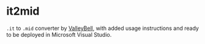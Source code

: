 # it2mid

`.it` to `.mid` converter by [ValleyBell](https://github.com/ValleyBell), with added usage instructions and ready to be deployed in Microsoft Visual Studio.